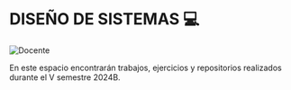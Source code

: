 # DISEÑO DE SISTEMAS  💻
![Docente](https://img.shields.io/badge/Docente-Luis_Angel_Vargas_Narvaez-%23FF8000.svg?style=for-the-badge&logo=Docente)

En este espacio encontrarán trabajos, ejercicios y repositorios realizados durante el V semestre 2024B.